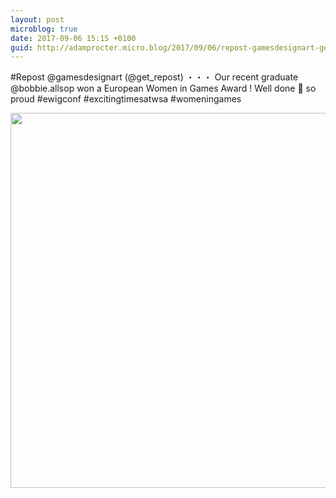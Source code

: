 ```yaml
---
layout: post
microblog: true
date: 2017-09-06 15:15 +0100
guid: http://adamprocter.micro.blog/2017/09/06/repost-gamesdesignart-getrepostour.html
---
```

#Repost @gamesdesignart (@get_repost)
・・・
Our recent graduate @bobbie.allsop won a European Women in Games Award ! Well done 👏 so proud #ewigconf #excitingtimesatwsa  #womeningames

<img src="http://discursive.adamprocter.co.uk/uploads/2017/0216a6ae24.jpg" width="600" height="600" />
